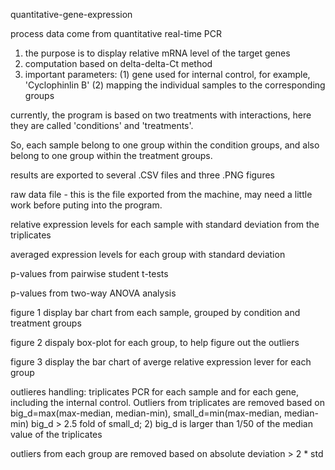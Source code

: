 
quantitative-gene-expression

process data come from quantitative real-time PCR

1. the purpose is to display relative mRNA level of the target genes
2. computation based on delta-delta-Ct method
3. important parameters:
(1) gene used for internal control, for example, 'Cyclophinlin B'
(2) mapping the individual samples to the corresponding groups

currently, the program is based on two treatments with interactions, here they are called 'conditions' and 'treatments'.

So, each sample belong to one group within the condition groups, and also belong to one group within the treatment groups.

results are exported to several .CSV files and three .PNG figures

raw data file - this is the file exported from the machine, may need a little work before puting into the program.

relative expression levels for each sample with standard deviation from the triplicates

averaged expression levels for each group with standard deviation

p-values from pairwise student t-tests

p-values from two-way ANOVA analysis

figure 1 display bar chart from each sample, grouped by condition and treatment groups

figure 2 dispaly box-plot for each group, to help figure out the outliers

figure 3 display the bar chart of averge relative expression lever for each group

outlieres handling:
triplicates PCR for each sample and for each gene, including the internal control. Outliers from triplicates are removed based on big_d=max(max-median, median-min), small_d=min(max-median, median-min) big_d > 2.5 fold of small_d; 2) big_d is larger than 1/50 of the median value of the triplicates

outliers from each group are removed based on absolute deviation > 2 * std
